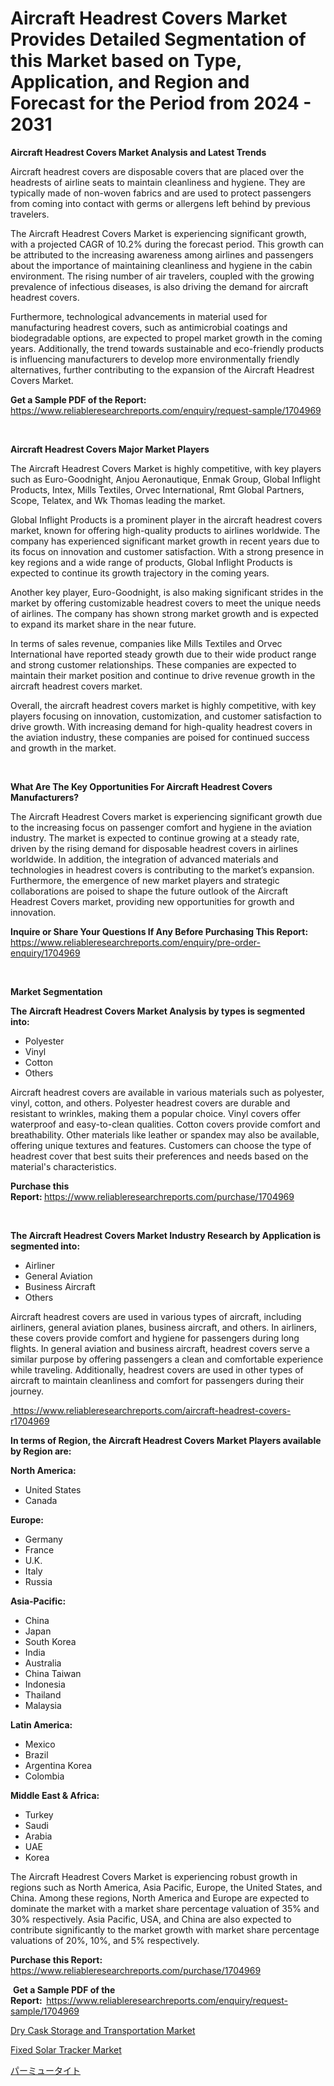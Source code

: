 <p><h1>Aircraft Headrest Covers Market Provides Detailed Segmentation of this Market based on Type, Application, and Region and Forecast for the Period from 2024 - 2031</h1></p><p><strong>Aircraft Headrest Covers Market Analysis and Latest Trends</strong></p>
<p><p>Aircraft headrest covers are disposable covers that are placed over the headrests of airline seats to maintain cleanliness and hygiene. They are typically made of non-woven fabrics and are used to protect passengers from coming into contact with germs or allergens left behind by previous travelers. </p><p>The Aircraft Headrest Covers Market is experiencing significant growth, with a projected CAGR of 10.2% during the forecast period. This growth can be attributed to the increasing awareness among airlines and passengers about the importance of maintaining cleanliness and hygiene in the cabin environment. The rising number of air travelers, coupled with the growing prevalence of infectious diseases, is also driving the demand for aircraft headrest covers. </p><p>Furthermore, technological advancements in material used for manufacturing headrest covers, such as antimicrobial coatings and biodegradable options, are expected to propel market growth in the coming years. Additionally, the trend towards sustainable and eco-friendly products is influencing manufacturers to develop more environmentally friendly alternatives, further contributing to the expansion of the Aircraft Headrest Covers Market.</p></p>
<p><strong>Get a Sample PDF of the Report:&nbsp;</strong> <a href="https://www.reliableresearchreports.com/enquiry/request-sample/1704969">https://www.reliableresearchreports.com/enquiry/request-sample/1704969</a></p>
<p>&nbsp;</p>
<p><strong>Aircraft Headrest Covers Major Market Players</strong></p>
<p><p>The Aircraft Headrest Covers Market is highly competitive, with key players such as Euro-Goodnight, Anjou Aeronautique, Enmak Group, Global Inflight Products, Intex, Mills Textiles, Orvec International, Rmt Global Partners, Scope, Telatex, and Wk Thomas leading the market.</p><p>Global Inflight Products is a prominent player in the aircraft headrest covers market, known for offering high-quality products to airlines worldwide. The company has experienced significant market growth in recent years due to its focus on innovation and customer satisfaction. With a strong presence in key regions and a wide range of products, Global Inflight Products is expected to continue its growth trajectory in the coming years.</p><p>Another key player, Euro-Goodnight, is also making significant strides in the market by offering customizable headrest covers to meet the unique needs of airlines. The company has shown strong market growth and is expected to expand its market share in the near future.</p><p>In terms of sales revenue, companies like Mills Textiles and Orvec International have reported steady growth due to their wide product range and strong customer relationships. These companies are expected to maintain their market position and continue to drive revenue growth in the aircraft headrest covers market.</p><p>Overall, the aircraft headrest covers market is highly competitive, with key players focusing on innovation, customization, and customer satisfaction to drive growth. With increasing demand for high-quality headrest covers in the aviation industry, these companies are poised for continued success and growth in the market.</p></p>
<p>&nbsp;</p>
<p><strong>What Are The Key Opportunities For Aircraft Headrest Covers Manufacturers?</strong></p>
<p><p>The Aircraft Headrest Covers market is experiencing significant growth due to the increasing focus on passenger comfort and hygiene in the aviation industry. The market is expected to continue growing at a steady rate, driven by the rising demand for disposable headrest covers in airlines worldwide. In addition, the integration of advanced materials and technologies in headrest covers is contributing to the market’s expansion. Furthermore, the emergence of new market players and strategic collaborations are poised to shape the future outlook of the Aircraft Headrest Covers market, providing new opportunities for growth and innovation.</p></p>
<p><strong>Inquire or Share Your Questions If Any Before Purchasing This Report:</strong> <a href="https://www.reliableresearchreports.com/enquiry/pre-order-enquiry/1704969">https://www.reliableresearchreports.com/enquiry/pre-order-enquiry/1704969</a></p>
<p>&nbsp;</p>
<p><strong>Market Segmentation</strong></p>
<p><strong>The Aircraft Headrest Covers Market Analysis by types is segmented into:</strong></p>
<p><ul><li>Polyester</li><li>Vinyl</li><li>Cotton</li><li>Others</li></ul></p>
<p><p>Aircraft headrest covers are available in various materials such as polyester, vinyl, cotton, and others. Polyester headrest covers are durable and resistant to wrinkles, making them a popular choice. Vinyl covers offer waterproof and easy-to-clean qualities. Cotton covers provide comfort and breathability. Other materials like leather or spandex may also be available, offering unique textures and features. Customers can choose the type of headrest cover that best suits their preferences and needs based on the material's characteristics.</p></p>
<p><strong>Purchase this Report:&nbsp;</strong><a href="https://www.reliableresearchreports.com/purchase/1704969">https://www.reliableresearchreports.com/purchase/1704969</a></p>
<p>&nbsp;</p>
<p><strong>The Aircraft Headrest Covers Market Industry Research by Application is segmented into:</strong></p>
<p><ul><li>Airliner</li><li>General Aviation</li><li>Business Aircraft</li><li>Others</li></ul></p>
<p><p>Aircraft headrest covers are used in various types of aircraft, including airliners, general aviation planes, business aircraft, and others. In airliners, these covers provide comfort and hygiene for passengers during long flights. In general aviation and business aircraft, headrest covers serve a similar purpose by offering passengers a clean and comfortable experience while traveling. Additionally, headrest covers are used in other types of aircraft to maintain cleanliness and comfort for passengers during their journey.</p></p>
<p><a href="https://www.reliableresearchreports.com/aircraft-headrest-covers-r1704969">&nbsp;https://www.reliableresearchreports.com/aircraft-headrest-covers-r1704969</a></p>
<p><strong>In terms of Region, the Aircraft Headrest Covers Market Players available by Region are:</strong></p>
<p>
    <p> <strong> North America: </strong>
        <ul>
            <li>United States</li>
            <li>Canada</li>
        </ul>
        </p> 
    <p> <strong> Europe: </strong>
        <ul>
            <li>Germany</li>
            <li>France</li>
            <li>U.K.</li>
            <li>Italy</li>
            <li>Russia</li>
        </ul>
        </p> 
    <p> <strong> Asia-Pacific: </strong>
        <ul>
            <li>China</li>
            <li>Japan</li>
            <li>South Korea</li>
            <li>India</li>
            <li>Australia</li>
            <li>China Taiwan</li>
            <li>Indonesia</li>
            <li>Thailand</li>
            <li>Malaysia</li>
        </ul>
        </p> 
    <p> <strong> Latin America: </strong>
        <ul>
            <li>Mexico</li>
            <li>Brazil</li>
            <li>Argentina Korea</li>
            <li>Colombia</li>
        </ul>
        </p> 
    <p> <strong> Middle East & Africa: </strong>
        <ul>
            <li>Turkey</li>
            <li>Saudi</li>
            <li>Arabia</li>
            <li>UAE</li>
            <li>Korea</li>
        </ul>
    </p>
    </p>
<p><p>The Aircraft Headrest Covers Market is experiencing robust growth in regions such as North America, Asia Pacific, Europe, the United States, and China. Among these regions, North America and Europe are expected to dominate the market with a market share percentage valuation of 35% and 30% respectively. Asia Pacific, USA, and China are also expected to contribute significantly to the market growth with market share percentage valuations of 20%, 10%, and 5% respectively.</p></p>
<p><strong>Purchase this Report: </strong><a href="https://www.reliableresearchreports.com/purchase/1704969">https://www.reliableresearchreports.com/purchase/1704969</a></p>
<p>&nbsp;<strong>Get a Sample PDF of the Report:&nbsp;&nbsp;</strong><a href="https://www.reliableresearchreports.com/enquiry/request-sample/1704969">https://www.reliableresearchreports.com/enquiry/request-sample/1704969</a></p>
<p><strong></strong></p>
<p><p><a href="https://view.publitas.com/reportprime-1/dry-cask-storage-and-transportation-market-outlook-complete-industry-analysis-2024-to-2031/">Dry Cask Storage and Transportation Market</a></p><p><a href="https://view.publitas.com/reportprime-1/fixed-solar-tracker-market-size-is-growing-at-cagr-of-14-5-this-report-covers-analysis-by-market-segmentation-growth-and-forecast-2024-2031/">Fixed Solar Tracker Market</a></p><p><a href="https://medium.com/@wgloverbetty988/permutite-%E3%83%9E%E3%83%BC%E3%82%B1%E3%83%83%E3%83%88-2024%E5%B9%B4%E3%81%8B%E3%82%892031%E5%B9%B4%E3%81%BE%E3%81%A7%E3%81%AE%E6%A5%AD%E7%95%8C%E3%81%AE%E3%83%88%E3%83%AC%E3%83%B3%E3%83%89%E3%81%A8%E4%BA%88%E6%B8%AC-1ef50c095555">パーミュータイト</a></p></p>